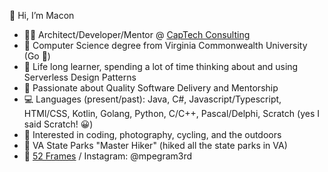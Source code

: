 👋 Hi, I’m Macon
- 🧑‍💻 Architect/Developer/Mentor @ [CapTech Consulting](https://captechconsulting.com/)
- 🏫 Computer Science degree from Virginia Commonwealth University (Go 🐏)
- 🌱 Life long learner, spending a lot of time thinking about and using Serverless Design Patterns
- 💪 Passionate about Quality Software Delivery and Mentorship
- 💻 Languages (present/past): Java, C#, Javascript/Typescript, HTMl/CSS, Kotlin, Golang, Python, C/C++, Pascal/Delphi, Scratch (yes I said Scratch! 😀)
- 👀 Interested in coding, photography, cycling, and the outdoors
- 🥾 VA State Parks "Master Hiker" (hiked all the state parks in VA)
- 📸 [52 Frames](https://52frames.com/photographer/4289) / Instagram: @mpegram3rd

<!---
mpegram3rd/mpegram3rd is a ✨ special ✨ repository because its `README.md` (this file) appears on your GitHub profile.
You can click the Preview link to take a look at your changes.
--->
